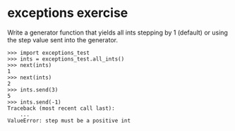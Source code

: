 # exceptions exercise

Write a generator function that yields all ints stepping by 1 (default)
or using the step value sent into the generator.

    >>> import exceptions_test
    >>> ints = exceptions_test.all_ints()
    >>> next(ints)
    1
    >>> next(ints)
    2
    >>> ints.send(3)
    5
    >>> ints.send(-1)
    Traceback (most recent call last):
        ...
    ValueError: step must be a positive int
